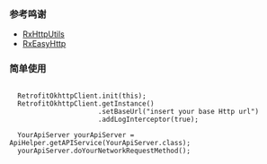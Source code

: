 ### 参考鸣谢
* [RxHttpUtils](https://github.com/lygttpod/RxHttpUtils)
* [RxEasyHttp](https://github.com/zhou-you/RxEasyHttp)

### 简单使用
```

  RetrofitOkhttpClient.init(this);
  RetrofitOkhttpClient.getInstance()
                      .setBaseUrl("insert your base Http url")
                      .addLogInterceptor(true);

  YourApiServer yourApiServer = ApiHelper.getAPIService(YourApiServer.class);
  yourApiServer.doYourNetworkRequestMethod();
```
